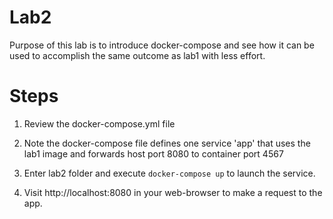 # Lab2

Purpose of this lab is to introduce docker-compose and see how it can be used to
accomplish the same outcome as lab1 with less effort.

# Steps

1. Review the docker-compose.yml file

2. Note the docker-compose file defines one service 'app' that uses the lab1
   image and forwards host port 8080 to container port 4567

3. Enter lab2 folder and execute `docker-compose up` to launch the service.

4. Visit http://localhost:8080 in your web-browser to make a request to the app.
